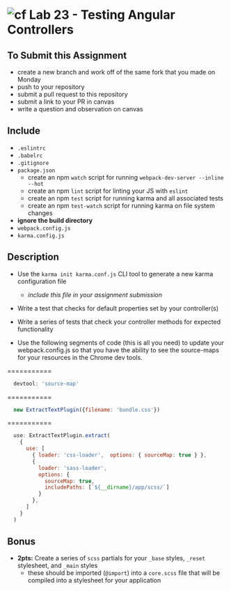 ![cf](https://i.imgur.com/7v5ASc8.png) Lab 23 - Testing Angular Controllers
======

## To Submit this Assignment
  * create a new branch and work off of the same fork that you made on Monday
  * push to your repository
  * submit a pull request to this repository
  * submit a link to your PR in canvas
  * write a question and observation on canvas

## Include
  * `.eslintrc`
  * `.babelrc`
  * `.gitignore`
  * `package.json`
    * create an npm `watch` script for running `webpack-dev-server --inline --hot`
    * create an npm `lint` script for linting your JS with `eslint`
    * create an npm `test` script for running karma and all associated tests
    * create an npm `test-watch` script for running karma on file system changes
  * **ignore the build directory**
  * `webpack.config.js`
  * `karma.config.js`

## Description
  * Use the `karma init karma.conf.js` CLI tool to generate a new karma configuration file
    * *include this file in your assignment submission*
  * Write a test that checks for default properties set by your controller(s)
  * Write a series of tests that check your controller methods for expected functionality

  * Use the following segments of code (this is all you need) to update your webpack.config.js so that you have the ability to see the source-maps for your resources in the Chrome dev tools.

  ===========
  ```javascript
    devtool: 'source-map'
  ```
  ===========
  ```javascript
    new ExtractTextPlugin({filename: 'bundle.css'})
  ```
  ===========
  ```javascript
    use: ExtractTextPlugin.extract(
      {
        use: [
          { loader: 'css-loader',  options: { sourceMap: true } },
          {
            loader: 'sass-loader',
            options: {
              sourceMap: true,
              includePaths: [`${__dirname}/app/scss/`]
            }
          },
        ]
      }
    )
  ```

## Bonus
  * **2pts:** Create a series of `scss` partials for your `_base` styles, `_reset` stylesheet, and `_main` styles
    * these should be imported (`@import`) into a `core.scss` file that will be compiled into a stylesheet for your application
